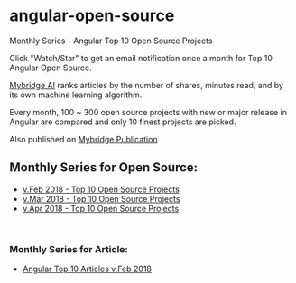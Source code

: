# angular-open-source
Monthly Series - Angular Top 10 Open Source Projects

Click "Watch/Star" to get an email notification once a month for Top 10 Angular Open Source. 

[Mybridge AI](https://www.mybridge.co) ranks articles by the number of shares, minutes read, and by its own machine learning algorithm.

Every month, 100 ~ 300 open source projects with new or major release in Angular are compared and only 10 finest projects are picked.

Also published on [Mybridge Publication](https://medium.mybridge.co)


## Monthly Series for Open Source:

* [v.Feb 2018 - Top 10 Open Source Projects](./src/02-2018.md)
* [v.Mar 2018 - Top 10 Open Source Projects](./src/03-2018.md)
* [v.Apr 2018 - Top 10 Open Source Projects](./src/04-2018.md)


<br>

### Monthly Series for Article:
* [Angular Top 10 Articles v.Feb 2018](https://github.com/Mybridge/angular-articles)
